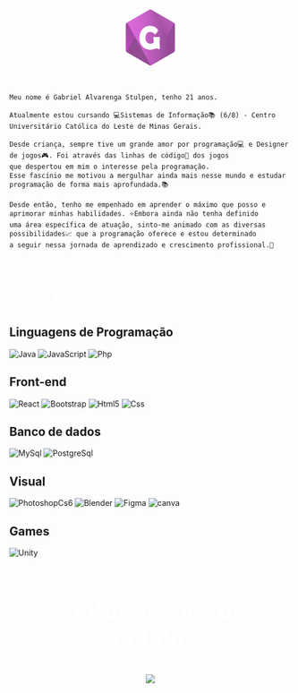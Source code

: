 
<img src="https://media.tenor.com/sWsqhP50KdQAAAAC/rgb-rainbow.gif" width="100%" height="7px">
<p align="center">
<img src='logoGab.png' width=100px>
</p>


<img src="https://media.tenor.com/sWsqhP50KdQAAAAC/rgb-rainbow.gif" width="100%" height="7px">

```
Meu nome é Gabriel Alvarenga Stulpen, tenho 21 anos.

Atualmente estou cursando 💻Sistemas de Informação📚 (6/8) - Centro Universitário Católica do Leste de Minas Gerais.

Desde criança, sempre tive um grande amor por programação💻 e Designer de jogos🎮. Foi através das linhas de código📝 dos jogos 
que despertou em mim o interesse pela programação. 
Esse fascínio me motivou a mergulhar ainda mais nesse mundo e estudar programação de forma mais aprofundada.📚 

Desde então, tenho me empenhado em aprender o máximo que posso e aprimorar minhas habilidades. ⭐Embora ainda não tenha definido 
uma área específica de atuação, sinto-me animado com as diversas possibilidades📈 que a programação oferece e estou determinado 
a seguir nessa jornada de aprendizado e crescimento profissional.💎 

```


<img src="https://media.tenor.com/sWsqhP50KdQAAAAC/rgb-rainbow.gif" width="100%" height="7px">



<p align="center" style="color:white; font-size: 28px; font-weight:bold;">  💻Tenho conhecimento:📚 </p>

## Linguagens de Programação 
![Java](https://img.shields.io/badge/Java-ED8B00?style=for-the-badge&logo=openjdk&logoColor=white)
![JavaScript](https://img.shields.io/badge/JavaScript-F7DF1E?style=for-the-badge&logo=javascript&logoColor=black)
![Php](https://img.shields.io/badge/PHP-777BB4?style=for-the-badge&logo=php&logoColor=white)

## Front-end
![React](https://img.shields.io/badge/React-20232A?style=for-the-badge&logo=react&logoColor=61DAFB)
![Bootstrap](https://img.shields.io/badge/Bootstrap-563D7C?style=for-the-badge&logo=bootstrap&logoColor=white)
![Html5](https://img.shields.io/badge/HTML5-E34F26?style=for-the-badge&logo=html5&logoColor=white)
![Css](https://img.shields.io/badge/CSS3-1572B6?style=for-the-badge&logo=css3&logoColor=white)

## Banco de dados
![MySql](https://img.shields.io/badge/MySQL-005C84?style=for-the-badge&logo=mysql&logoColor=white)
![PostgreSql](https://img.shields.io/badge/PostgreSQL-316192?style=for-the-badge&logo=postgresql&logoColor=white)

## Visual
![PhotoshopCs6](https://img.shields.io/badge/Adobe%20Photoshop-31A8FF?style=for-the-badge&logo=Adobe%20Photoshop&logoColor=black)
![Blender](https://img.shields.io/badge/blender-%23F5792A.svg?style=for-the-badge&logo=blender&logoColor=white)
![Figma](https://img.shields.io/badge/Figma-F24E1E?style=for-the-badge&logo=figma&logoColor=white)
![canva](https://img.shields.io/badge/Canva-%2300C4CC.svg?&style=for-the-badge&logo=Canva&logoColor=white)

## Games
![Unity](https://img.shields.io/badge/Unity-100000?style=for-the-badge&logo=unity&logoColor=white)

<img src="https://media.tenor.com/sWsqhP50KdQAAAAC/rgb-rainbow.gif" width="100%" height="7px">


<div align="center">
<p align="center" style="color:white; font-size: 40px; font-weight:bold;" >📲 Informações de Contato 📩 </p>

<a href= "mailto:gabrielstulpen@live.com"> <img src="https://img.shields.io/badge/-Email-%C71585?style=for-the-badge&logo=gmail&logoColor=white"></a>
</div>









